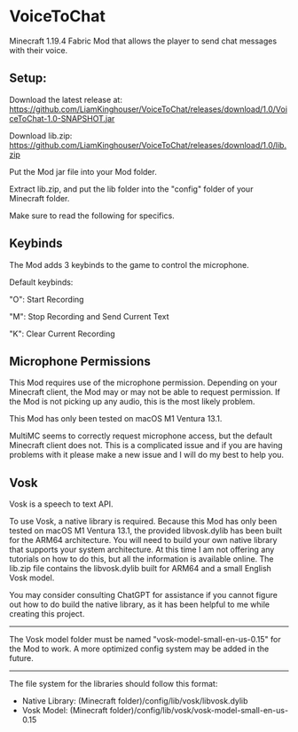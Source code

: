 # VoiceToChat

Minecraft 1.19.4 Fabric Mod that allows the player to send chat messages with their voice.

## Setup:

Download the latest release at: https://github.com/LiamKinghouser/VoiceToChat/releases/download/1.0/VoiceToChat-1.0-SNAPSHOT.jar

Download lib.zip: https://github.com/LiamKinghouser/VoiceToChat/releases/download/1.0/lib.zip

Put the Mod jar file into your Mod folder. 

Extract lib.zip, and put the lib folder into the "config" folder of your Minecraft folder.

Make sure to read the following for specifics. 

## Keybinds

The Mod adds 3 keybinds to the game to control the microphone. 

Default keybinds:

"O": Start Recording

"M": Stop Recording and Send Current Text

"K": Clear Current Recording

## Microphone Permissions

This Mod requires use of the microphone permission. Depending on your Minecraft client, the Mod may or may not be able to request permission. If the Mod is not picking up any audio, this is the most likely problem. 

This Mod has only been tested on macOS M1 Ventura 13.1. 

MultiMC seems to correctly request microphone access, but the default Minecraft client does not. This is a complicated issue and if you are having problems with it please make a new issue and I will do my best to help you. 

## Vosk

Vosk is a speech to text API. 

To use Vosk, a native library is required. Because this Mod has only been tested on macOS M1 Ventura 13.1, the provided libvosk.dylib has been built for the ARM64 architecture. You will need to build your own native library that supports your system architecture. At this time I am not offering any tutorials on how to do this, but all the information is available online. The lib.zip file contains the libvosk.dylib built for ARM64 and a small English Vosk model.

You may consider consulting ChatGPT for assistance if you cannot figure out how to do build the native library, as it has been helpful to me while creating this project. 

---

The Vosk model folder must be named "vosk-model-small-en-us-0.15" for the Mod to work. A more optimized config system may be added in the future.

---

The file system for the libraries should follow this format:

- Native Library: (Minecraft folder)/config/lib/vosk/libvosk.dylib
- Vosk Model: (Minecraft folder)/config/lib/vosk/vosk-model-small-en-us-0.15
